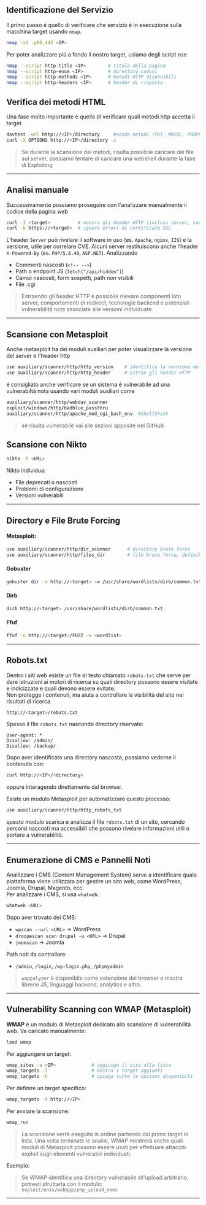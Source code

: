 ## Identificazione del Servizio
Il primo passo é quello di verificare che servizio é in esecuzione sulla macchina target usando `nmap`.
```bash
nmap -sV -p80,443 <IP>
```
Per poter analizzare piú a fondo il nostro target, usiamo degli script nse
```bash
nmap --script http-title <IP>        # titolo della pagina
nmap --script http-enum <IP>         # directory comuni
nmap --script http-methods <IP>      # metodi HTTP disponibili
nmap --script http-headers <IP>      # header di risposta
```

## Verifica dei metodi HTML
Una fase molto importante é quella di verificare quali metodi http accetta il target
```bash
davtest -url http://<IP>/directory     #sonda metodi (PUT, MKCOL, PROPFIND) e verifica upload se non é protetta da password
curl -X OPTIONS http://<IP>/directory -i
```
> Se durante la scansione dei metodi, risulta possibile caricare dei file sul server, possiamo tentare di caricare una webshell durante la fase di Exploiting
---

## Analisi manuale
Successivamente possiamo proseguire con l'analizzare manualmente il codice della pagina web
```bash
curl -I <target>          # mostra gli header HTTP (inclusi server, cookie, redirect)
curl -k https://<target>  # ignora errori di certificato SSL
```

L’header `Server` può rivelare il software in uso (es. `Apache`, `nginx`, `IIS`) e la versione, utile per correlare CVE. Alcuni server restituiscono anche l’header `X-Powered-By` (es. `PHP/5.6.40`, `ASP.NET`).
Analizzando 
- Commenti nascosti (`<!-- -->`)
- Path o endpoint JS (`fetch("/api/hidden")`)
- Campi nascosti, form sospetti, path non visibili
- File .cgi

> Estraendo gli header HTTP è possibile rilevare componenti lato server, comportamenti di redirect, tecnologie backend e potenziali vulnerabilità note associate alle versioni individuate.

---

## Scansione con Metasploit
Anche metasploit ha dei moduli ausiliari per poter visualizzare la versione del server e l'header http
```bash
use auxiliary/scanner/http/http_version    # identifica la versione del server HTTP
use auxiliary/scanner/http/http_header     # estrae gli header HTTP
```
é consigliato anche verificare se un sistema é vulnerabile ad una vulnerabiltá nota usando vari moduli ausiliari come
```bash
auxiliary/scanner/http/webdav_scanner
exploit/windows/http/badblue_passthru
auxiliary/scanner/http/apache_mod_cgi_bash_env  #ShellShock
```
> se risulta vulnerabile vai alle sezioni apposite nel GitHub

## Scansione con Nikto

```bash
nikto -h <URL>
```

Nikto individua:
- File deprecati o nascosti
- Problemi di configurazione
- Versioni vulnerabili

---

## Directory e File Brute Forcing

#### Metasploit:
```bash
use auxiliary/scanner/http/dir_scanner      # directory brute force
use auxiliary/scanner/http/files_dir        # file brute force, definibile per estensione
```

#### Gobuster
```bash
gobuster dir -u http://<target> -w /usr/share/wordlists/dirb/common.txt -t 50 -x php,txt,bak
```

#### Dirb
```bash
dirb http://<target> /usr/share/wordlists/dirb/common.txt
```

#### Ffuf
```bash
ffuf -u http://<target>/FUZZ -w <wordlist>
```

---

## Robots.txt
Dentro i siti web esiste un file di testo chiamato `robots.txt` che serve per dare istruzioni ai motori di ricerca su quali directory possono essere visitate e indicizzate e quali devono essere evitate. <br>
Non protegge i contenuti, ma aiuta a controllare la visibilità del sito nei risultati di ricerca
```bash
http://<target>/robots.txt
```

Spesso il file `robots.txt` nasconde directory riservate:
```text
User-agent: *
Disallow: /admin/
Disallow: /backup/
```

Dopo aver identificato una directory nascosta, possiamo vederne il contenuto con:
```bash
curl http://<IP>/<directory>
```
oppure interagendo direttamente dal browser.

Esiste un modulo Metasploit per automatizzare questo processo:
```bash
use auxiliary/scanner/http/http_robots_txt
```
questo modulo scarica e analizza il file `robots.txt` di un sito, cercando percorsi nascosti ma accessibili che possono rivelare informazioni utili o portare a vulnerabilità.


---

## Enumerazione di CMS e Pannelli Noti
Anallizzare i CMS (Content Management System) serve a identificare quale piattaforma viene utilizzata per gestire un sito web, come WordPress, Joomla, Drupal, Magento, ecc.<br>
Per analizzare i CMS, si usa `whatweb`:
```bash
whatweb <URL>
```
Dopo aver trovato dei CMS: 
- `wpscan --url <URL>` → WordPress
- `droopescan scan drupal -u <URL>` → Drupal
- `joomscan` → Joomla

Path noti da controllare:
- `/admin`, `/login`, `/wp-login.php`, `/phpmyadmin`

> `wappalyzer` è disponibile come estensione del browser e mostra librerie JS, linguaggi backend, analytics e altro.

---

## Vulnerability Scanning con WMAP (Metasploit)

**WMAP** è un modulo di Metasploit dedicato alla scansione di vulnerabilità web. Va caricato manualmente:

```bash
load wmap
```

Per aggiungere un target:
```bash
wmap_sites -a <IP>             # aggiunge il sito alla lista
wmap_targets -l                # mostra i target aggiunti
wmap_targets -h                # spiega tutte le opzioni disponibili
```

Per definire un target specifico:
```bash
wmap_targets -t http://<IP>
```

Per avviare la scansione:
```bash
wmap_run
```

> La scansione verrà eseguita in ordine partendo dal primo target in lista. Una volta terminate le analisi, WMAP mostrerà anche quali moduli di Metasploit possono essere usati per effettuare attacchi exploit sugli elementi vulnerabili individuati.

Esempio:
> Se WMAP identifica una directory vulnerabile all'upload arbitrario, potresti sfruttarla con il modulo:  
> `exploit/unix/webapp/php_upload_exec`

---
